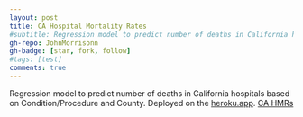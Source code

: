 ```yaml
---
layout: post
title: CA Hospital Mortality Rates
#subtitle: Regression model to predict number of deaths in California hospitals by Condition
gh-repo: JohnMorrisonn
gh-badge: [star, fork, follow]
#tags: [test]
comments: true
---
```


Regression model to predict number of deaths in California hospitals based on Condition/Procedure and County.
Deployed on the [heroku.app](heroku.com).
[CA HMRs](https://california-hmr.herokuapp.com)
